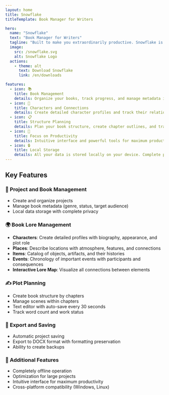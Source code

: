 ```yaml
---
layout: home
title: Snowflake
titleTemplate: Book Manager for Writers

hero:
  name: "Snowflake"
  text: "Book Manager for Writers"
  tagline: "Built to make you extraordinarily productive. Snowflake is the best way to manage your books and plan your stories."
  image:
    src: /snowflake.svg
    alt: Snowflake Logo
  actions:
    - theme: alt
      text: Download Snowflake
      link: /en/downloads

features:
  - icon: 📚
    title: Book Management
    details: Organize your books, track progress, and manage metadata in one place.
  - icon: 👥
    title: Characters and Connections
    details: Create detailed character profiles and track their relationships.
  - icon: 📋
    title: Structure Planning
    details: Plan your book structure, create chapter outlines, and track plot development.
  - icon: 🎯
    title: Focus on Productivity
    details: Intuitive interface and powerful tools for maximum productivity.
  - icon: 🔒
    title: Local Storage
    details: All your data is stored locally on your device. Complete privacy.
---
```


## Key Features

### 📖 Project and Book Management
- Create and organize projects
- Manage book metadata (genre, status, target audience)
- Local data storage with complete privacy

### 🌍 Book Lore Management
- **Characters**: Create detailed profiles with biography, appearance, and plot role
- **Places**: Describe locations with atmosphere, features, and connections
- **Items**: Catalog of objects, artifacts, and their histories
- **Events**: Chronology of important events with participants and consequences
- **Interactive Lore Map**: Visualize all connections between elements

### ✍️ Plot Planning
- Create book structure by chapters
- Manage scenes within chapters
- Text editor with auto-save every 30 seconds
- Track word count and work status

### 💾 Export and Saving
- Automatic project saving
- Export to DOCX format with formatting preservation
- Ability to create backups

### 🔧 Additional Features
- Completely offline operation
- Optimization for large projects
- Intuitive interface for maximum productivity
- Cross-platform compatibility (Windows, Linux)
